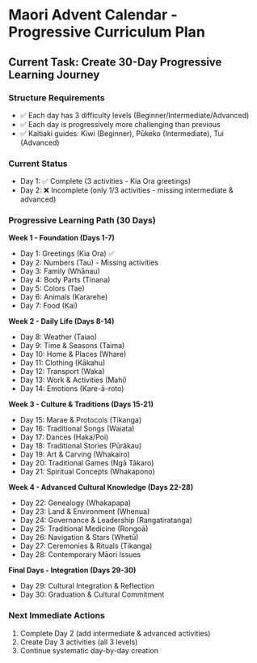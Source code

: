 # Maori Advent Calendar - Progressive Curriculum Plan

## Current Task: Create 30-Day Progressive Learning Journey

### Structure Requirements
- ✅ Each day has 3 difficulty levels (Beginner/Intermediate/Advanced)
- ✅ Each day is progressively more challenging than previous
- ✅ Kaitiaki guides: Kiwi (Beginner), Pūkeko (Intermediate), Tui (Advanced)

### Current Status
- Day 1: ✅ Complete (3 activities - Kia Ora greetings)
- Day 2: ❌ Incomplete (only 1/3 activities - missing intermediate & advanced)

### Progressive Learning Path (30 Days)

**Week 1 - Foundation (Days 1-7)**
- Day 1: Greetings (Kia Ora) ✅
- Day 2: Numbers (Tau) - Missing activities
- Day 3: Family (Whānau)
- Day 4: Body Parts (Tinana)
- Day 5: Colors (Tae)
- Day 6: Animals (Kararehe)
- Day 7: Food (Kai)

**Week 2 - Daily Life (Days 8-14)**
- Day 8: Weather (Taiao)
- Day 9: Time & Seasons (Taima)
- Day 10: Home & Places (Whare)
- Day 11: Clothing (Kākahu)
- Day 12: Transport (Waka)
- Day 13: Work & Activities (Mahi)
- Day 14: Emotions (Kare-ā-roto)

**Week 3 - Culture & Traditions (Days 15-21)**
- Day 15: Marae & Protocols (Tikanga)
- Day 16: Traditional Songs (Waiata)
- Day 17: Dances (Haka/Poi)
- Day 18: Traditional Stories (Pūrākau)
- Day 19: Art & Carving (Whakairo)
- Day 20: Traditional Games (Ngā Tākaro)
- Day 21: Spiritual Concepts (Whakapono)

**Week 4 - Advanced Cultural Knowledge (Days 22-28)**
- Day 22: Genealogy (Whakapapa)
- Day 23: Land & Environment (Whenua)
- Day 24: Governance & Leadership (Rangatiratanga)
- Day 25: Traditional Medicine (Rongoā)
- Day 26: Navigation & Stars (Whetū)
- Day 27: Ceremonies & Rituals (Tikanga)
- Day 28: Contemporary Māori Issues

**Final Days - Integration (Days 29-30)**
- Day 29: Cultural Integration & Reflection
- Day 30: Graduation & Cultural Commitment

### Next Immediate Actions
1. Complete Day 2 (add intermediate & advanced activities)
2. Create Day 3 activities (all 3 levels)
3. Continue systematic day-by-day creation
